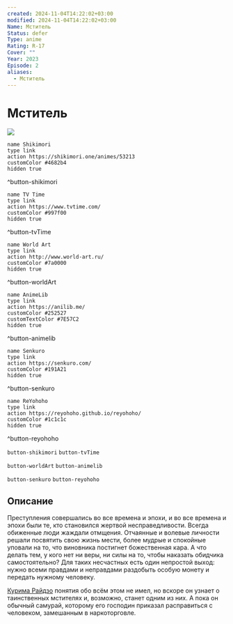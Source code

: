 ```yaml
---
created: 2024-11-04T14:22:02+03:00
modified: 2024-11-04T14:22:02+03:00
Name: Мститель
Status: defer
Type: anime
Rating: R-17
Cover: ""
Year: 2023
Episode: 2
aliases:
  - Мститель
---
```


# Мститель

![](https://nyaa.shikimori.one/uploads/poster/animes/53213/78c51c863862cc82b726e9eb5c478fce.jpeg)

```button
name Shikimori
type link
action https://shikimori.one/animes/53213
customColor #4682b4
hidden true
```
^button-shikimori

```button
name TV Time
type link
action https://www.tvtime.com/
customColor #997f00
hidden true
```
^button-tvTime

```button
name World Art
type link
action http://www.world-art.ru/
customColor #7a0000
hidden true
```
^button-worldArt

```button
name AnimeLib
type link
action https://anilib.me/
customColor #252527
customTextColor #7E57C2
hidden true
```
^button-animelib

```button
name Senkuro
type link
action https://senkuro.com/
customColor #191A21
hidden true
```
^button-senkuro

```button
name ReYohoho
type link
action https://reyohoho.github.io/reyohoho/
customColor #1c1c1c
hidden true
```
^button-reyohoho

`button-shikimori` `button-tvTime`

`button-worldArt` `button-animelib`

`button-senkuro` `button-reyohoho`

## Описание

Преступления совершались во все времена и эпохи, и во все времена и эпохи были те, кто становился жертвой несправедливости. Всегда обиженные люди жаждали отмщения. Отчаянные и волевые личности решали посвятить свою жизнь мести, более мудрые и спокойные уповали на то, что виновника постигнет божественная кара. А что делать тем, у кого нет ни веры, ни силы на то, чтобы наказать обидчика самостоятельно? Для таких несчастных есть один непростой выход: нужно всеми правдами и неправдами раздобыть особую монету и передать нужному человеку.

[Курима Райдзо](https://shikimori.one/characters/219472-raizou-kurima) понятия обо всём этом не имел, но вскоре он узнает о таинственных мстителях и, возможно, станет одним из них. А пока он обычный самурай, которому его господин приказал расправиться с человеком, замешанным в наркоторговле.
